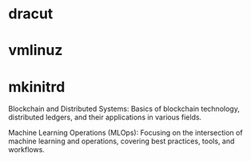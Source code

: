 

# dracut

# vmlinuz

# mkinitrd




Blockchain and Distributed Systems: Basics of blockchain technology, distributed ledgers, and their applications in various fields.

Machine Learning Operations (MLOps): Focusing on the intersection of machine learning and operations, covering best practices, tools, and workflows.
